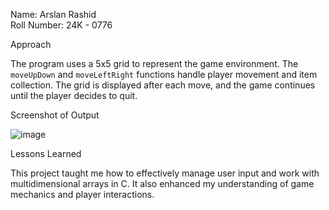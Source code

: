 Name: Arslan Rashid  
Roll Number: 24K - 0776  

Approach

The program uses a 5x5 grid to represent the game environment. The `moveUpDown` and `moveLeftRight` functions handle player movement and item collection.
The grid is displayed after each move, and the game continues until the player decides to quit.

Screenshot of Output

![image](https://github.com/user-attachments/assets/c3b7e00f-fe9d-41aa-aac6-cfc0e55b7c63)



Lessons Learned

This project taught me how to effectively manage user input and work with multidimensional arrays in C. 
It also enhanced my understanding of game mechanics and player interactions.
